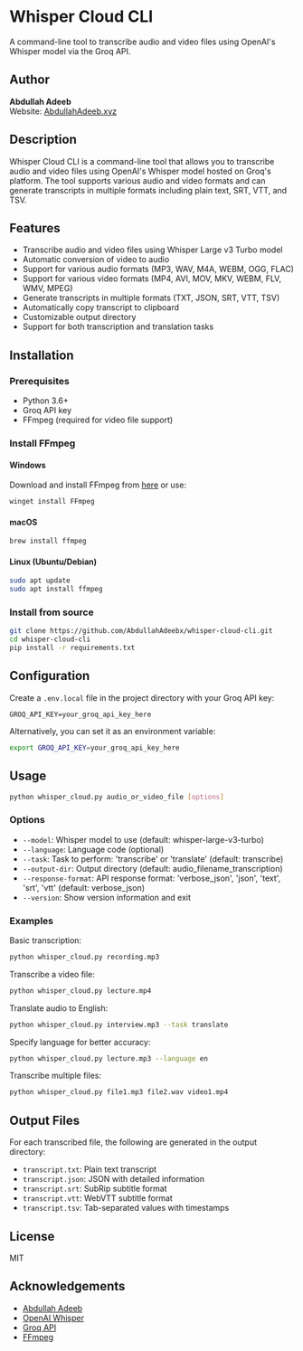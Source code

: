 # Whisper Cloud CLI

A command-line tool to transcribe audio and video files using OpenAI's Whisper model via the Groq API.

## Author

**Abdullah Adeeb**  
Website: [AbdullahAdeeb.xyz](https://AbdullahAdeeb.xyz)

## Description

Whisper Cloud CLI is a command-line tool that allows you to transcribe audio and video files using OpenAI's Whisper model hosted on Groq's platform. The tool supports various audio and video formats and can generate transcripts in multiple formats including plain text, SRT, VTT, and TSV.

## Features

- Transcribe audio and video files using Whisper Large v3 Turbo model
- Automatic conversion of video to audio
- Support for various audio formats (MP3, WAV, M4A, WEBM, OGG, FLAC)
- Support for various video formats (MP4, AVI, MOV, MKV, WEBM, FLV, WMV, MPEG)
- Generate transcripts in multiple formats (TXT, JSON, SRT, VTT, TSV)
- Automatically copy transcript to clipboard
- Customizable output directory
- Support for both transcription and translation tasks

## Installation

### Prerequisites

- Python 3.6+
- Groq API key
- FFmpeg (required for video file support)

### Install FFmpeg

#### Windows
Download and install FFmpeg from [here](https://ffmpeg.org/download.html) or use:
```bash
winget install FFmpeg
```

#### macOS
```bash
brew install ffmpeg
```

#### Linux (Ubuntu/Debian)
```bash
sudo apt update
sudo apt install ffmpeg
```

### Install from source

```bash
git clone https://github.com/AbdullahAdeebx/whisper-cloud-cli.git
cd whisper-cloud-cli
pip install -r requirements.txt
```

## Configuration

Create a `.env.local` file in the project directory with your Groq API key:

```
GROQ_API_KEY=your_groq_api_key_here
```

Alternatively, you can set it as an environment variable:

```bash
export GROQ_API_KEY=your_groq_api_key_here
```

## Usage

```bash
python whisper_cloud.py audio_or_video_file [options]
```

### Options

- `--model`: Whisper model to use (default: whisper-large-v3-turbo)
- `--language`: Language code (optional)
- `--task`: Task to perform: 'transcribe' or 'translate' (default: transcribe)
- `--output-dir`: Output directory (default: audio_filename_transcription)
- `--response-format`: API response format: 'verbose_json', 'json', 'text', 'srt', 'vtt' (default: verbose_json)
- `--version`: Show version information and exit

### Examples

Basic transcription:
```bash
python whisper_cloud.py recording.mp3
```

Transcribe a video file:
```bash
python whisper_cloud.py lecture.mp4
```

Translate audio to English:
```bash
python whisper_cloud.py interview.mp3 --task translate
```

Specify language for better accuracy:
```bash
python whisper_cloud.py lecture.mp3 --language en
```

Transcribe multiple files:
```bash
python whisper_cloud.py file1.mp3 file2.wav video1.mp4
```

## Output Files

For each transcribed file, the following are generated in the output directory:

- `transcript.txt`: Plain text transcript
- `transcript.json`: JSON with detailed information
- `transcript.srt`: SubRip subtitle format
- `transcript.vtt`: WebVTT subtitle format
- `transcript.tsv`: Tab-separated values with timestamps

## License

MIT

## Acknowledgements
- [Abdullah Adeeb](https://www.abdullahadeeb.xyz)
- [OpenAI Whisper](https://github.com/openai/whisper)
- [Groq API](https://console.groq.com/docs/introduction)
- [FFmpeg](https://ffmpeg.org/) 
